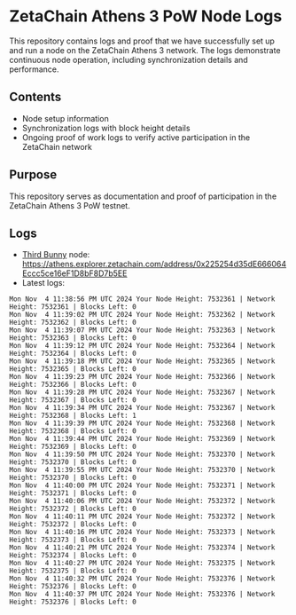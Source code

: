 # ZetaChain Athens 3 PoW Node Logs
This repository contains logs and proof that we have successfully set up and run a node on the ZetaChain Athens 3 network. The logs demonstrate continuous node operation, including synchronization details and performance.

## Contents
- Node setup information
- Synchronization logs with block height details
- Ongoing proof of work logs to verify active participation in the ZetaChain network

## Purpose
This repository serves as documentation and proof of participation in the ZetaChain Athens 3 PoW testnet.

## Logs

- [Third Bunny](https://thirdbunny.xyz/) node: https://athens.explorer.zetachain.com/address/0x225254d35dE666064Eccc5ce16eF1D8bF8D7b5EE
- Latest logs:
```
Mon Nov  4 11:38:56 PM UTC 2024 Your Node Height: 7532361 | Network Height: 7532361 | Blocks Left: 0
Mon Nov  4 11:39:02 PM UTC 2024 Your Node Height: 7532362 | Network Height: 7532362 | Blocks Left: 0
Mon Nov  4 11:39:07 PM UTC 2024 Your Node Height: 7532363 | Network Height: 7532363 | Blocks Left: 0
Mon Nov  4 11:39:12 PM UTC 2024 Your Node Height: 7532364 | Network Height: 7532364 | Blocks Left: 0
Mon Nov  4 11:39:18 PM UTC 2024 Your Node Height: 7532365 | Network Height: 7532365 | Blocks Left: 0
Mon Nov  4 11:39:23 PM UTC 2024 Your Node Height: 7532366 | Network Height: 7532366 | Blocks Left: 0
Mon Nov  4 11:39:28 PM UTC 2024 Your Node Height: 7532367 | Network Height: 7532367 | Blocks Left: 0
Mon Nov  4 11:39:34 PM UTC 2024 Your Node Height: 7532367 | Network Height: 7532368 | Blocks Left: 1
Mon Nov  4 11:39:39 PM UTC 2024 Your Node Height: 7532368 | Network Height: 7532368 | Blocks Left: 0
Mon Nov  4 11:39:44 PM UTC 2024 Your Node Height: 7532369 | Network Height: 7532369 | Blocks Left: 0
Mon Nov  4 11:39:50 PM UTC 2024 Your Node Height: 7532370 | Network Height: 7532370 | Blocks Left: 0
Mon Nov  4 11:39:55 PM UTC 2024 Your Node Height: 7532370 | Network Height: 7532370 | Blocks Left: 0
Mon Nov  4 11:40:00 PM UTC 2024 Your Node Height: 7532371 | Network Height: 7532371 | Blocks Left: 0
Mon Nov  4 11:40:06 PM UTC 2024 Your Node Height: 7532372 | Network Height: 7532372 | Blocks Left: 0
Mon Nov  4 11:40:11 PM UTC 2024 Your Node Height: 7532372 | Network Height: 7532372 | Blocks Left: 0
Mon Nov  4 11:40:16 PM UTC 2024 Your Node Height: 7532373 | Network Height: 7532373 | Blocks Left: 0
Mon Nov  4 11:40:21 PM UTC 2024 Your Node Height: 7532374 | Network Height: 7532374 | Blocks Left: 0
Mon Nov  4 11:40:27 PM UTC 2024 Your Node Height: 7532375 | Network Height: 7532375 | Blocks Left: 0
Mon Nov  4 11:40:32 PM UTC 2024 Your Node Height: 7532376 | Network Height: 7532376 | Blocks Left: 0
Mon Nov  4 11:40:37 PM UTC 2024 Your Node Height: 7532376 | Network Height: 7532376 | Blocks Left: 0
```
